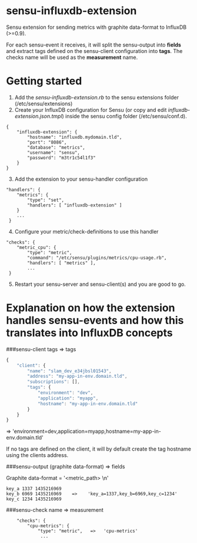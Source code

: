 sensu-influxdb-extension
========================

Sensu extension for sending metrics with graphite data-format to InfluxDB (>=0.9).

For each sensu-event it receives, it will split the sensu-output into **fields** and extract tags
defined on the sensu-client configuration into **tags**. The checks name will be used as the
**measurement** name.


# Getting started

1. Add the *sensu-influxdb-extension.rb* to the sensu extensions folder (/etc/sensu/extensions)
2. Create your InfluxDB configuration for Sensu (or copy and edit *influxdb-extension.json.tmpl*) inside the sensu config folder (/etc/sensu/conf.d). 

```
{
    "influxdb-extension": {
        "hostname": "influxdb.mydomain.tld",
        "port": "8086",
        "database": "metrics",
        "username": "sensu",
        "password": "m3tr1c54l1f3"
    }
}
```

3. Add the extension to your sensu-handler configuration 
```
"handlers": {
    "metrics": {
        "type": "set",
        "handlers": [ "influxdb-extension" ]
    }
    ...
 }

```

4. Configure your metric/check-definitions to use this handler
```
"checks": {
    "metric_cpu": {
        "type": "metric",
        "command": "/etc/sensu/plugins/metrics/cpu-usage.rb",
        "handlers": [ "metrics" ],
        ...
 }
```

5. Restart your sensu-server and sensu-client(s) and you are good to go.


# Explanation on how the extension handles sensu-events and how this translates into InfluxDB concepts

###sensu-client tags => tags

```javascript
{
    "client": {
        "name": "slam_dev_e34jbsl01543",
        "address": "my-app-in-env.domain.tld",
        "subscriptions": [],
        "tags": {
            "environment": "dev",
            "application": "myapp",
            "hostname": "my-app-in-env.domain.tld"
        }
    }
}
```
=>   'environment=dev,application=myapp,hostname=my-app-in-env.domain.tld'

If no tags are defined on the client, it will by default create the tag hostname using the clients address.

###sensu-output (graphite data-format) => fields

Graphite data-format = '<metric_path> <value> <timestamp>\n'

```
key_a 1337 1435216969
key_b 6969 1435216969    =>    'key_a=1337,key_b=6969,key_c=1234'
key_c 1234 1435216969
```

###sensu-check name => measurement

```
    "checks": {
        "cpu-metrics": {
            "type": "metric",   =>   'cpu-metrics'
             ...

```


